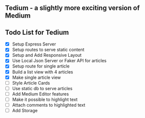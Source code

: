 
## Tedium - a slightly more exciting version of Medium

## Todo List for Tedium

- [x] Setup Express Server
- [x] Setup routes to serve static content
- [x] Setup and Add Responsive Layout
- [x] Use Local Json Server or Faker API for articles
- [x] Setup route for single article
- [x] Build a  list view with 4 articles
- [x] Make single article view
- [ ] Style Article Cards
- [ ] Use static db to serve articles
- [ ] Add Medium Editor features
- [ ] Make it possible to highlight text
- [ ] Attach comments to highlighted text
- [ ] Add Storage